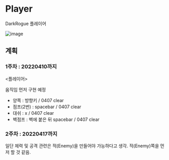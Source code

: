 # Player
 DarkRogue 플레이어
 
 ![image](https://user-images.githubusercontent.com/86696817/162695043-e53398f9-e1fd-43ee-8c86-bfae3df7add6.png)


## 계획 

### 1주차 : 20220410까지
<플레이어>

움직임 먼저 구현 예정
- 양쪽 : 방향키 / 0407 clear
- 점프(2번) : spacebar / 0407 clear
- 대쉬 : x / 0407 clear
- 벽점프 : 벽에 붙은 뒤 spacebar / 0407 clear

### 2주차 : 20220417까지
일단 체력 및 공격 관련은 적(Enemy)을 만들어야 가능하다고 생각.
적(Enemy)쪽을 먼저 할 것 같음.
